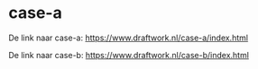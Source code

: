 # case-a
De link naar case-a:
https://www.draftwork.nl/case-a/index.html

De link naar case-b:
https://www.draftwork.nl/case-b/index.html

